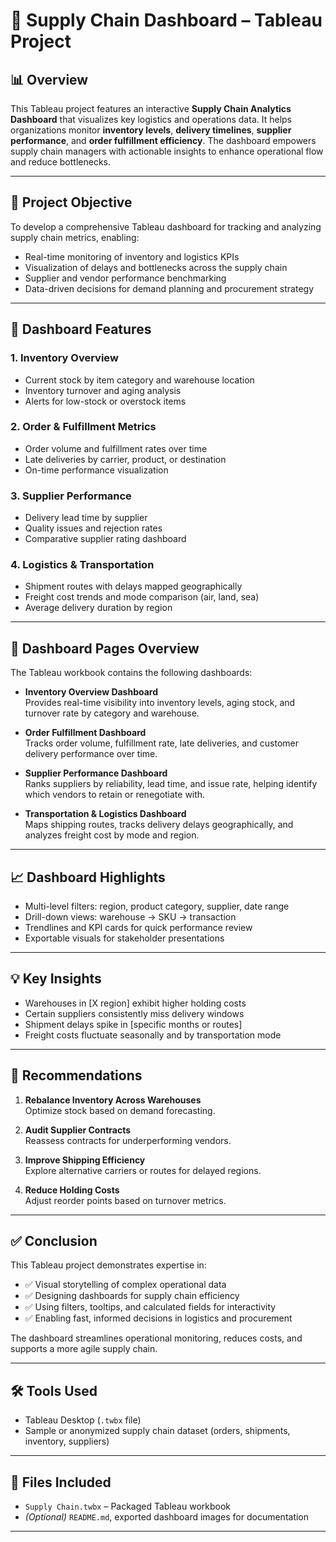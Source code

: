 # 🚚 Supply Chain Dashboard – Tableau Project

## 📊 Overview  
This Tableau project features an interactive **Supply Chain Analytics Dashboard** that visualizes key logistics and operations data. It helps organizations monitor **inventory levels**, **delivery timelines**, **supplier performance**, and **order fulfillment efficiency**. The dashboard empowers supply chain managers with actionable insights to enhance operational flow and reduce bottlenecks.

---

## 🎯 Project Objective  
To develop a comprehensive Tableau dashboard for tracking and analyzing supply chain metrics, enabling:

- Real-time monitoring of inventory and logistics KPIs  
- Visualization of delays and bottlenecks across the supply chain  
- Supplier and vendor performance benchmarking  
- Data-driven decisions for demand planning and procurement strategy

---

## 🔄 Dashboard Features

### 1. Inventory Overview  
- Current stock by item category and warehouse location  
- Inventory turnover and aging analysis  
- Alerts for low-stock or overstock items

### 2. Order & Fulfillment Metrics  
- Order volume and fulfillment rates over time  
- Late deliveries by carrier, product, or destination  
- On-time performance visualization

### 3. Supplier Performance  
- Delivery lead time by supplier  
- Quality issues and rejection rates  
- Comparative supplier rating dashboard

### 4. Logistics & Transportation  
- Shipment routes with delays mapped geographically  
- Freight cost trends and mode comparison (air, land, sea)  
- Average delivery duration by region

---

## 🧭 Dashboard Pages Overview

The Tableau workbook contains the following dashboards:

- **Inventory Overview Dashboard**  
  Provides real-time visibility into inventory levels, aging stock, and turnover rate by category and warehouse.

- **Order Fulfillment Dashboard**  
  Tracks order volume, fulfillment rate, late deliveries, and customer delivery performance over time.

- **Supplier Performance Dashboard**  
  Ranks suppliers by reliability, lead time, and issue rate, helping identify which vendors to retain or renegotiate with.

- **Transportation & Logistics Dashboard**  
  Maps shipping routes, tracks delivery delays geographically, and analyzes freight cost by mode and region.

---

## 📈 Dashboard Highlights

- Multi-level filters: region, product category, supplier, date range  
- Drill-down views: warehouse → SKU → transaction  
- Trendlines and KPI cards for quick performance review  
- Exportable visuals for stakeholder presentations

---

## 💡 Key Insights

- Warehouses in [X region] exhibit higher holding costs  
- Certain suppliers consistently miss delivery windows  
- Shipment delays spike in [specific months or routes]  
- Freight costs fluctuate seasonally and by transportation mode

---

## 📌 Recommendations

1. **Rebalance Inventory Across Warehouses**  
   Optimize stock based on demand forecasting.

2. **Audit Supplier Contracts**  
   Reassess contracts for underperforming vendors.

3. **Improve Shipping Efficiency**  
   Explore alternative carriers or routes for delayed regions.

4. **Reduce Holding Costs**  
   Adjust reorder points based on turnover metrics.

---

## ✅ Conclusion  
This Tableau project demonstrates expertise in:

- ✅ Visual storytelling of complex operational data  
- ✅ Designing dashboards for supply chain efficiency  
- ✅ Using filters, tooltips, and calculated fields for interactivity  
- ✅ Enabling fast, informed decisions in logistics and procurement

The dashboard streamlines operational monitoring, reduces costs, and supports a more agile supply chain.

---

## 🛠️ Tools Used  
- Tableau Desktop (`.twbx` file)  
- Sample or anonymized supply chain dataset (orders, shipments, inventory, suppliers)

---

## 📎 Files Included  
- `Supply Chain.twbx` – Packaged Tableau workbook  
- *(Optional)* `README.md`, exported dashboard images for documentation

---
